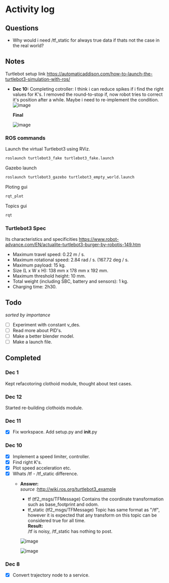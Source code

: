 # Activity log

## Questions

- Why would i need /tf_static for always true data if thats not the case in the real world?

## Notes

Turtlebot setup link <https://automaticaddison.com/how-to-launch-the-turtlebot3-simulation-with-ros/>

- **Dec 10:** Completing cotroller: I think i can reduce spikes if i find the right values for K's. 
  I removed the round-to-stop if, now robot tries to correct it's position after a while. Maybe i 
  need to re-implement the condition.
    ![image](../microrobot/images/speed_acceleration_spikes.png)

  **Final**

    ![image](../microrobot/images/speed_final.png)

### ROS commands

Launch the virtual Turtlebot3 using RViz.

```bash
roslaunch turtlebot3_fake turtlebot3_fake.launch
```

Gazebo launch

```bash
roslaunch turtlebot3_gazebo turtlebot3_empty_world.launch
```

Ploting gui

```bash
rqt_plot
```

Topics gui

```bash
rqt
```

### Turtlebot3 Spec

Its characteristics and specificities
<https://www.robot-advance.com/EN/actualite-turtlebot3-burger-by-robotis-149.htm>

- Maximum travel speed: 0.22 m / s.
- Maximum rotational speed: 2.84 rad / s. (167.72 deg / s.
- Maximum payload: 15 kg.
- Size (L x W x H): 138 mm x 178 mm x 192 mm.
- Maximum threshold height: 10 mm.
- Total weight (including SBC, battery and sensors): 1 kg.
- Charging time: 2h30.

## Todo

*sorted by importance*

- [ ] Experiment with constant v_des.
- [ ] Read more about PID's.
- [ ] Make a better blender model.
- [ ] Make a launch file.

## Completed

### Dec 1

Kept refacotoring clothoid module, thought about test cases.

### Dec 12

Started re-building clothoids module.

### Dec 11

- [x] Fix workspace. Add setup.py and __init__.py

### Dec 10

- [x] Implement a speed limiter, controller.
- [X] Find right K's.
- [x] Plot speed acceleration etc.
- [x] Whats /tf - /tf_static difference.
  - **Answer:** \
    *source* :<http://wiki.ros.org/turtlebot3_example>
    - tf (tf2_msgs/TFMessage)
      Contains the coordinate transformation such as base_footprint and odom.
    - tf_static (tf2_msgs/TFMessage)
      Topic has same format as "/tf", however it is expected that any transform on this topic can be considered true for all time.  
    **Result:** \
    /tf is noisy, /tf_static has nothing to post.

    ![image](../microrobot/images/tf_noise_1.png)

    ![image](../microrobot/images/tf_noise.png)

### Dec 8

- [x] Convert trajectory node to a service.
